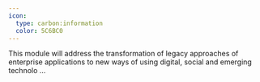 ```yaml
---
icon:
  type: carbon:information
  color: 5C6BC0
---
```


This module will address the transformation of legacy approaches of enterprise applications to new ways of using digital, social and emerging technolo ... 
